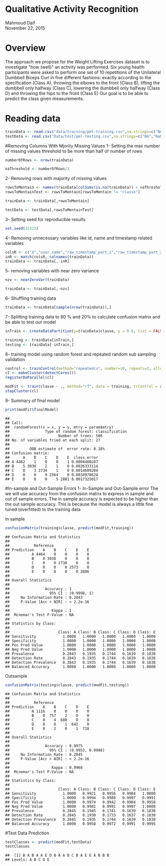 # Qualitative Activity Recognition
Mahmoud Daif  
November 22, 2015  

# Overview
The approach we propose for the Weight Lifting Exercises dataset is to investigate "how (well)" an activity was performed.
Six young health participants were asked to perform one set of 10 repetitions of the Unilateral Dumbbell Biceps Curl in five different fashions: exactly according to the specification (Class A), throwing the elbows to the front (Class B), lifting the dumbbell only halfway (Class C), lowering the dumbbell only halfway (Class D) and throwing the hips to the front (Class E)
Our goal is to be able to predict the class given measurements.

# Reading data



```r
trainData <- read.csv("data/training/pml-training.csv",na.strings=c("NA","NaN", " ",""))
testData <- read.csv("Data/test/pml-testing.csv",na.strings=c("NA","NaN", " ",""))
```

#Removing Columns With Mjority Missing Values
1- Setting the max number of missing values threshold to be more than half of number of rows

```r
numberOfRows <- nrow(trainData)

naThreshold <- numberOfRows/2
```

2- Removing rows with majority of missing values

```r
rowsToMentain <- names(trainData[colSums(is.na(trainData)) < naThreshold])
rowsToMentainTest <- rowsToMentain[rowsToMentain != "classe"]

trainData <- trainData[,rowsToMentain]

testData <- testData[,rowsToMentainTest]
```

3- Setting seed for reproducible results

```r
set.seed(32323)
```

4- Removing unnecessary variables like id, name and timestamp related variables


```r
colsR <- c("X","user_name","raw_timestamp_part_1","raw_timestamp_part_2", "cvtd_timestamp")
inR <- match(colsR, colnames(trainData))
trainData <- trainData[,-inR]
```

5- removing variables with near zero variance

```r
nzv <- nearZeroVar(trainData)

trainData <- trainData[,-nzv]
```

6- Shuffling training data

```r
trainData <- trainData[sample(nrow(trainData)),]
```

7- Splitting training data to 80 % and 20% to calculate confusion matrix and be able to test our model

```r
inTrain <- createDataPartition(y=trainData$classe, p = 0.8, list = FALSE)

training <- trainData[inTrain,]
testing <- trainData[-inTrain,]
```

8- training model using random forest and repeated random sub sampling validation


```r
control <- trainControl(method="repeatedcv", number=10, repeats=3, allowParallel = TRUE)
cl <- makeCluster(detectCores())
registerDoParallel(cl)

modFit <- train(classe ~ ., method="rf", data = training, trControl = control )
stopCluster(cl)
```

9- Summary of final model

```r
print(modFit$finalModel)
```

```
## 
## Call:
##  randomForest(x = x, y = y, mtry = param$mtry) 
##                Type of random forest: classification
##                      Number of trees: 500
## No. of variables tried at each split: 27
## 
##         OOB estimate of  error rate: 0.18%
## Confusion matrix:
##      A    B    C    D    E  class.error
## A 4462    1    0    0    1 0.0004480287
## B    5 3030    2    1    0 0.0026333114
## C    0    3 2734    1    0 0.0014609204
## D    0    0    9 2564    0 0.0034978624
## E    0    0    0    5 2881 0.0017325017
```

#In-sample and Out-Sample Errors
1- In-Sample and Out-Sample error
The we will use accuracy from the confusion matrix to express in sample and out of sample errors.
The in sample accuracy is expected to be higher than the out sample accuracy.
This is because the model is always a little fine tuned (overfitted) to the training data

In sample

```r
confusionMatrix(training$classe, predict(modFit,training))
```

```
## Confusion Matrix and Statistics
## 
##           Reference
## Prediction    A    B    C    D    E
##          A 4464    0    0    0    0
##          B    0 3038    0    0    0
##          C    0    0 2738    0    0
##          D    0    0    0 2573    0
##          E    0    0    0    0 2886
## 
## Overall Statistics
##                                      
##                Accuracy : 1          
##                  95% CI : (0.9998, 1)
##     No Information Rate : 0.2843     
##     P-Value [Acc > NIR] : < 2.2e-16  
##                                      
##                   Kappa : 1          
##  Mcnemar's Test P-Value : NA         
## 
## Statistics by Class:
## 
##                      Class: A Class: B Class: C Class: D Class: E
## Sensitivity            1.0000   1.0000   1.0000   1.0000   1.0000
## Specificity            1.0000   1.0000   1.0000   1.0000   1.0000
## Pos Pred Value         1.0000   1.0000   1.0000   1.0000   1.0000
## Neg Pred Value         1.0000   1.0000   1.0000   1.0000   1.0000
## Prevalence             0.2843   0.1935   0.1744   0.1639   0.1838
## Detection Rate         0.2843   0.1935   0.1744   0.1639   0.1838
## Detection Prevalence   0.2843   0.1935   0.1744   0.1639   0.1838
## Balanced Accuracy      1.0000   1.0000   1.0000   1.0000   1.0000
```

Outsample

```r
confusionMatrix(testing$classe, predict(modFit,testing))
```

```
## Confusion Matrix and Statistics
## 
##           Reference
## Prediction    A    B    C    D    E
##          A 1116    0    0    0    0
##          B    0  757    2    0    0
##          C    0    4  680    0    0
##          D    0    0    1  642    0
##          E    0    2    0    1  718
## 
## Overall Statistics
##                                           
##                Accuracy : 0.9975          
##                  95% CI : (0.9953, 0.9988)
##     No Information Rate : 0.2845          
##     P-Value [Acc > NIR] : < 2.2e-16       
##                                           
##                   Kappa : 0.9968          
##  Mcnemar's Test P-Value : NA              
## 
## Statistics by Class:
## 
##                      Class: A Class: B Class: C Class: D Class: E
## Sensitivity            1.0000   0.9921   0.9956   0.9984   1.0000
## Specificity            1.0000   0.9994   0.9988   0.9997   0.9991
## Pos Pred Value         1.0000   0.9974   0.9942   0.9984   0.9958
## Neg Pred Value         1.0000   0.9981   0.9991   0.9997   1.0000
## Prevalence             0.2845   0.1945   0.1741   0.1639   0.1830
## Detection Rate         0.2845   0.1930   0.1733   0.1637   0.1830
## Detection Prevalence   0.2845   0.1935   0.1744   0.1639   0.1838
## Balanced Accuracy      1.0000   0.9958   0.9972   0.9991   0.9995
```

#Test Data Prediction


```r
testClasses <- predict(modFit,testData)
testClasses
```

```
##  [1] B A B A A E D B A A B C B A E E A B B B
## Levels: A B C D E
```
